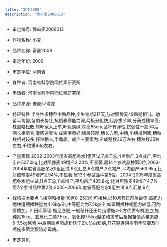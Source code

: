 ```yaml
---
title: "富麦2008"
description: "豫审麦2006013"
---
```

* 审定编号:  豫审麦2006013

*  作物名称:  小麦

*  品种名称:  富麦2008

*  审定年份:  2006

*  审定单位:  河南省

* 育种者:  河南省科学院同位素研究所

*  申请者:  河南省科学院同位素研究所

*  品种来源:  豫麦57诱变

*  特征特性
半冬性多穗型中熟品种,全生育期217天,与对照豫麦49熟期相当。幼苗半匍匐,苗期长势壮,抗倒春寒能力弱,两极分化快,起身拔节早,分蘖成穗率高;株型略松散,旗叶宽大上举,叶色淡绿,株高85cm,茎杆有弹性,抗倒性一般;中后期长相清秀,灌浆速度快,成熟落黄好;穗层较厚,穗长方型,中穗,小穗排列密,穗粒数相对较多;籽粒稍长,半角质。成产三要素为:亩成穗数36万左右,穗粒数35粒左右,千粒重43g左右。

*  产量表现
2002-2003年度省高肥冬水1组区试,7点汇总,4点增产,3点减产,平均亩产527.0kg,比对照豫麦49增产2.23%,不显著,居14个参试品种第5位;2003-2004年度省高肥冬水Ⅱ组区试,9点汇总,6点增产,3点减产,平均亩产563.9kg,比对照豫麦49增产2.94%,不显著,居13个参试品种第5位。2004-2005年度省高肥冬水组生试,11点汇总,11点增产,平均亩产485.8kg,比对照豫麦49增产4.7%,居7个参试品种第2位;2005~2006年度省高肥冬水Ⅱ组生试,9点汇总,9点

*  栽培技术要点
1.播期和播量:10月8-25日均可播种,以10月15日前后最佳;高肥力地块适期播种量为4-6kg/亩,中等肥力为7.5kg/亩,如延期播种或肥力较低,可酌情增加。2.田间管理:施足底肥,一般秸秆还田每亩增施4-5方优质有机肥,加施纯氮15kg、五氧化二磷7.5kg、氧化钾7.5kg;越冬和拔节后根据苗情适量追施5-7.5kg尿素;中后期重点喷施粉锈宁2次防白粉病,开花期连阴多雨年份要及时喷施多菌灵预防赤霉病。

*  审定意见

